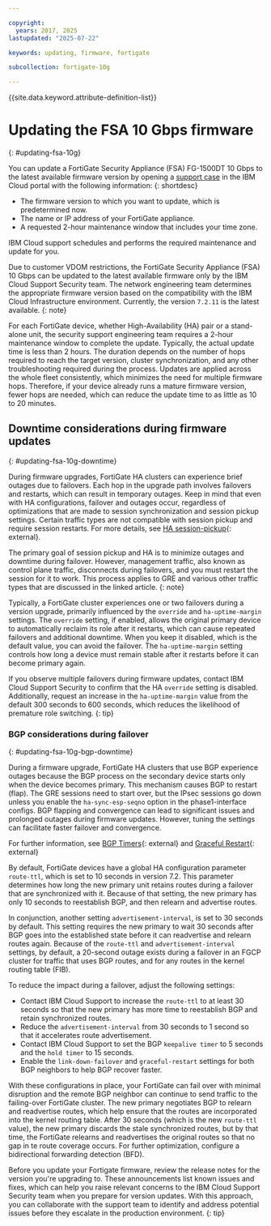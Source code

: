```yaml
---

copyright:
  years: 2017, 2025
lastupdated: "2025-07-22"

keywords: updating, firmware, fortigate

subcollection: fortigate-10g

---
```


{{site.data.keyword.attribute-definition-list}}

# Updating the FSA 10 Gbps firmware
{: #updating-fsa-10g}

You can update a FortiGate Security Appliance (FSA) FG-1500DT 10 Gbps to the latest available firmware version by opening a [support case](/docs/fortigate-10g?topic=fortigate-10g-getting-help-and-support-for-fortigate-security-appliance-10gbps) in the IBM Cloud portal with the following information:
{: shortdesc}

* The firmware version to which you want to update, which is predetermined now.
* The name or IP address of your FortiGate appliance.
* A requested 2-hour maintenance window that includes your time zone.

IBM Cloud support schedules and performs the required maintenance and update for you.

Due to customer VDOM restrictions, the FortiGate Security Appliance (FSA) 10 Gbps can be updated to the latest available firmware only by the IBM Cloud Support Security team. The network engineering team determines the appropriate firmware version based on the compatibility with the IBM Cloud Infrastructure environment. Currently, the version `7.2.11` is the latest available.
{: note}

For each FortiGate device, whether High-Availability (HA) pair or a stand-alone unit, the security support engineering team requires a 2-hour maintenance window to complete the update. Typically, the actual update time is less than 2 hours. The duration depends on the number of hops required to reach the target version, cluster synchronization, and any other troubleshooting required during the process. Updates are applied across the whole fleet consistently, which minimizes the need for multiple firmware hops. Therefore, if your device already runs a mature firmware version, fewer hops are needed, which can reduce the update time to as little as 10 to 20 minutes.

## Downtime considerations during firmware updates
{: #updating-fsa-10g-downtime}

During firmware upgrades, FortiGate HA clusters can experience brief outages due to failovers. Each hop in the upgrade path involves failovers and restarts, which can result in temporary outages. Keep in mind that even with HA configurations, failover and outages occur, regardless of optimizations that are made to session synchronization and session pickup settings. Certain traffic types are not compatible with session pickup and require session restarts. For more details, see [HA session-pickup](https://community.fortinet.com/t5/FortiGate/Technical-Tip-HA-session-failover-session-pickup/ta-p/191165){: external}.

The primary goal of session pickup and HA is to minimize outages and downtime during failover. However, management traffic, also known as control plane traffic, disconnects during failovers, and you must restart the session for it to work. This process applies to GRE and various other traffic types that are discussed in the linked article.
{: note}

Typically, a FortiGate cluster experiences one or two failovers during a version upgrade, primarily influenced by the `override` and `ha-uptime-margin` settings. The `override` setting, if enabled, allows the original primary device to automatically reclaim its role after it restarts, which can cause repeated failovers and additional downtime. When you keep it disabled, which is the default value, you can avoid the failover. The `ha-uptime-margin` setting controls how long a device must remain stable after it restarts before it can become primary again.

If you observe multiple failovers during firmware updates, contact IBM Cloud Support Security to confirm that the HA `override` setting is disabled. Additionally, request an increase in the `ha-uptime-margin` value from the default 300 seconds to 600 seconds, which reduces the likelihood of premature role switching.
{: tip}

### BGP considerations during failover
{: #updating-fsa-10g-bgp-downtime}

During a firmware upgrade, FortiGate HA clusters that use BGP experience outages because the BGP process on the secondary device starts only when the device becomes primary. This mechanism causes BGP to restart (flap). The GRE sessions need to start over, but the IPsec sessions go down unless you enable the `ha-sync-esp-seqno` option in the phase1-interface configs. BGP flapping and convergence can lead to significant issues and prolonged outages during firmware updates. However, tuning the settings can facilitate faster failover and convergence.

For further information, see [BGP Timers](https://community.fortinet.com/t5/FortiGate/Technical-Tip-All-configurable-BGP-timers-on-the-FortiGate/ta-p/356270){: external} and [Graceful Restart](https://community.fortinet.com/t5/FortiGate/Technical-Tip-Configuring-FortiGate-HA-and-BGP-graceful-restart/ta-p/196150){: external}

By default, FortiGate devices have a global HA configuration parameter `route-ttl`, which is set to 10 seconds in version 7.2. This parameter determines how long the new primary unit retains routes during a failover that are synchronized with it. Because of that setting, the new primary has only 10 seconds to reestablish BGP, and then relearn and advertise routes.

In conjunction, another setting `advertisement-interval`, is set to 30 seconds by default. This setting requires the new primary to wait 30 seconds after BGP goes into the established state before it can readvertise and relearn routes again. Because of the `route-ttl` and `advertisement-interval` settings, by default, a 20-second outage exists during a failover in an FGCP cluster for traffic that uses BGP routes, and for any routes in the kernel routing table (FIB).

To reduce the impact during a failover, adjust the following settings:

* Contact IBM Cloud Support to increase the `route-ttl` to at least 30 seconds so that the new primary has more time to reestablish BGP and retain synchronized routes.
* Reduce the `advertisement-interval` from 30 seconds to 1 second so that it accelerates route advertisement.
* Contact IBM Cloud Support to set the BGP `keepalive timer` to 5 seconds and the `hold timer` to 15 seconds.
* Enable the `link-down-failover` and `graceful-restart` settings for both BGP neighbors to help BGP recover faster.

With these configurations in place, your FortiGate can fail over with minimal disruption and the remote BGP neighbor can continue to send traffic to the failing-over FortiGate cluster. The new primary negotiates BGP to relearn and readvertise routes, which help ensure that the routes are incorporated into the kernel routing table. After 30 seconds (which is the new `route-ttl` value), the new primary discards the stale synchronized routes, but by that time, the FortiGate relearns and readvertises the original routes so that no gap in te route coverage occurs. For further optimization, configure a bidirectional forwarding detection (BFD).

Before you update your Fortigate firmware, review the release notes for the version you're upgrading to. These announcements list known issues and fixes, which can help you raise relevant concerns to the IBM Cloud Support Security team when you prepare for version updates. With this approach, you can collaborate with the support team to identify and address potential issues before they escalate in the production environment.
{: tip}

